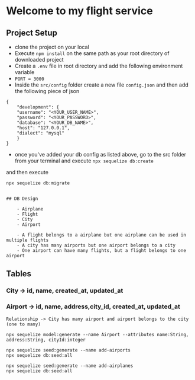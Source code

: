 # Welcome to my flight service

## Project Setup

- clone the project on your local
- Execute `npm install` on the same path as your root directory of downloaded project
- Create a `.env` file in root directory and add the following environment variable
- `PORT = 3000`
- Inside the `src/config` folder create a new file `config.json` and then add the following piece of json

```
{
    "development": {
    "username": "<YOUR_USER_NAME>",
    "password": "<YOUR_PASSWORD>",
    "database": "<YOUR_DB_NAME>",
    "host": "127.0.0.1",
    "dialect": "mysql"
    }
}
```

- once you've added your db config as listed above, go to the src folder from your terminal and execute `npx sequelize db:create`

and then execute

`npx sequelize db:migrate`

```

## DB Design

    - Airplane
    - Flight
    - City
    - Airport

    - A flight belongs to a airplane but one airplane can be used in multiple flights
    - A city has many airports but one airport belongs to a city
    - One airport can have many flights, but a flight belongs to one airport
```

## Tables

### City -> id, name, created_at, updated_at

### Airport -> id, name, address,city_id, created_at, updated_at

    Relationship -> City has many airport and airport belongs to the city (one to many)

```
npx sequelize model:generate --name Airport --attributes name:String, address:String, cityId:integer

npx sequelize seed:generate --name add-airports
npx sequelize db:seed:all

npx sequelize seed:generate --name add-airplanes
npx sequelize db:seed:all

```
